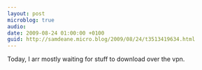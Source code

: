 ```yaml
---
layout: post
microblog: true
audio: 
date: 2009-08-24 01:00:00 +0100
guid: http://samdeane.micro.blog/2009/08/24/t3513419634.html
---
```

Today, I arr mostly waiting for stuff to download over the vpn.
